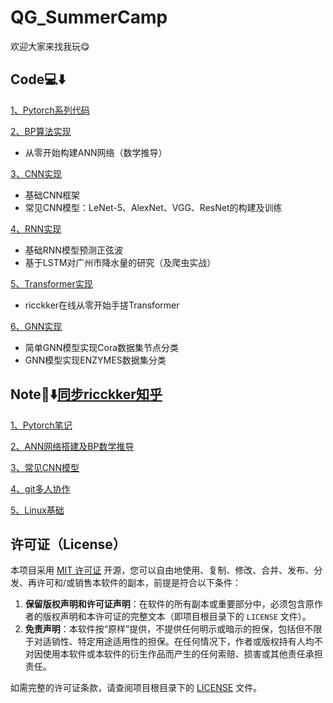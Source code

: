 # QG_SummerCamp
欢迎大家来找我玩😋

## Code💻⬇️

[1、Pytorch系列代码](./Code/01_Pytorch)

[2、BP算法实现](./Code/02_BP算法实现)

- 从零开始构建ANN网络（数学推导）

[3、CNN实现](./Code/03_CNN实现)

- 基础CNN框架
- 常见CNN模型：LeNet-5、AlexNet、VGG、ResNet的构建及训练

[4、RNN实现](./Code/04_RNN实现)

- 基础RNN模型预测正弦波
- 基于LSTM对广州市降水量的研究（及爬虫实战）

[5、Transformer实现](./Code/05_Transformer实现)

- ricckker在线从零开始手搓Transformer

[6、GNN实现](./Code/06_GNN实现)

- 简单GNN模型实现Cora数据集节点分类
- GNN模型实现ENZYMES数据集分类

## Note📒⬇️[同步ricckker知乎](https://www.zhihu.com/column/c_1885651761630527854)

[1、Pytorch笔记](./Note/Daily/0707_0708/Pytorch基础.md)

[2、ANN网络搭建及BP数学推导](./Note/Daily/0707_0708/BP算法实现.md)

[3、常见CNN模型](./Note/Daily/0707_0708/各类CNN.md)

[4、git多人协作](./Note/Daily/0709_0710/git多人协作.md)

[5、Linux基础](./Note/Daily/0711_0712/linux基础.md)



## 许可证（License）

本项目采用 [MIT 许可证](LICENSE) 开源，您可以自由地使用、复制、修改、合并、发布、分发、再许可和/或销售本软件的副本，前提是符合以下条件：

1. **保留版权声明和许可证声明**：在软件的所有副本或重要部分中，必须包含原作者的版权声明和本许可证的完整文本（即项目根目录下的 `LICENSE` 文件）。
2. **免责声明**：本软件按“原样”提供，不提供任何明示或暗示的担保，包括但不限于对适销性、特定用途适用性的担保。在任何情况下，作者或版权持有人均不对因使用本软件或本软件的衍生作品而产生的任何索赔、损害或其他责任承担责任。

如需完整的许可证条款，请查阅项目根目录下的 [LICENSE](LICENSE) 文件。